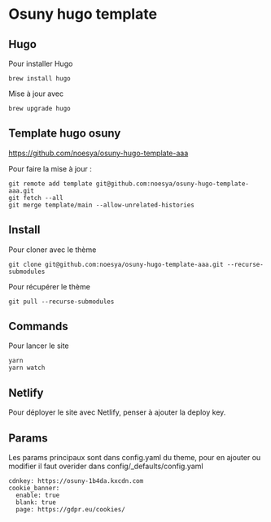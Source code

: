 # Osuny hugo template


## Hugo
Pour installer Hugo
```
brew install hugo
```
Mise à jour avec
```
brew upgrade hugo
```


## Template hugo osuny
https://github.com/noesya/osuny-hugo-template-aaa

Pour faire la mise à jour :
```
git remote add template git@github.com:noesya/osuny-hugo-template-aaa.git
git fetch --all
git merge template/main --allow-unrelated-histories
```


## Install

Pour cloner avec le thème
```
git clone git@github.com:noesya/osuny-hugo-template-aaa.git --recurse-submodules
```
Pour récupérer le thème
```
git pull --recurse-submodules
```


## Commands

Pour lancer le site
```
yarn
yarn watch
```


## Netlify
Pour déployer le site avec Netlify, penser à ajouter la deploy key.


## Params

Les params principaux sont dans config.yaml du theme, pour en ajouter ou modifier il faut overider dans config/_defaults/config.yaml
```
cdnkey: https://osuny-1b4da.kxcdn.com
cookie_banner:
  enable: true
  blank: true
  page: https://gdpr.eu/cookies/
```
